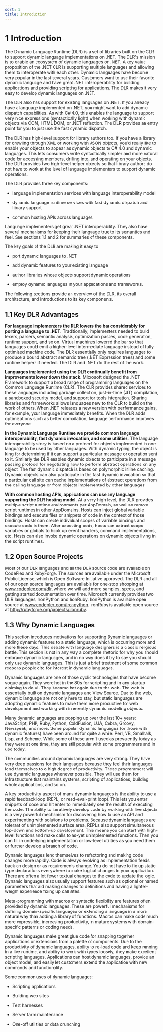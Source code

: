 ```yaml
---
sort: 1
title: Introduction
---
```


# 1 Introduction

The Dynamic Language Runtime (DLR) is a set of libraries built on the CLR to support dynamic language implementations on .NET. The DLR's mission is to enable an ecosystem of dynamic languages on .NET. A key value proposition of the .NET CLR is supporting multiple languages and allowing them to interoperate with each other. Dynamic languages have become very popular in the last several years. Customers want to use their favorite dynamic language and have great .NET interoperability for building applications and providing scripting for applications. The DLR makes it very easy to develop dynamic languages on .NET.

The DLR also has support for existing languages on .NET. If you already have a language implemented on .NET, you might want to add dynamic dispatch capabilities. As with C\# 4.0, this enables the language to support very nice expressions (syntactically light) when working with dynamic objects via COM, HTML DOM, or .NET reflection. The DLR provides an entry point for you to just use the fast dynamic dispatch.

The DLR has high-level support for library authors too. If you have a library for crawling through XML or working with JSON objects, you'd really like to enable your objects to appear as dynamic objects to C\# 4.0 and dynamic languages. This lets consumers write syntactically simpler and more natural code for accessing members, drilling into, and operating on your objects. The DLR provides two high-level helper objects so that library authors do not have to work at the level of language implementers to support dynamic operations.

The DLR provides three key components:

- language implementation services with language interoperability model

- dynamic language runtime services with fast dynamic dispatch and library support

- common hosting APIs across languages

Language implementers get great .NET interoperability. They also have several mechanisms for keeping their language true to its semantics and feel. See sections 1.1 and 2 for summaries of these components.

The key goals of the DLR are making it easy to

- port dynamic languages to .NET

- add dynamic features to your existing language

- author libraries whose objects support dynamic operations

- employ dynamic languages in your applications and frameworks.

The following sections provide an overview of the DLR, its overall architecture, and introductions to its key components.

<h2 id="key-dlr-advantages">1.1 Key DLR Advantages</h2>

**For language implementers the DLR lowers the bar considerably for porting a language to .NET**. Traditionally, implementers needed to build lexers, parsers, semantic analysis, optimization passes, code generation, runtime support, and so on. Virtual machines lowered the bar so that languages could emit a higher-level intermediate language instead of fully optimized machine code. The DLR essentially only requires languages to produce a bound abstract semantic tree (.NET Expression trees) and some runtime helpers if needed. The DLR and .NET do the rest of the work.

**Languages implemented using the DLR continually benefit from improvements lower down the stack**. Microsoft designed the .NET Framework to support a broad range of programming languages on the Common Language Runtime (CLR). The CLR provides shared services to these languages including garbage collection, just-in-time (JIT) compilation, a sandboxed security model, and support for tools integration. Sharing libraries and frameworks allows languages new to the CLR to build on the work of others. When .NET releases a new version with performance gains, for example, your language immediately benefits. When the DLR adds optimizations such as better compilation, language performance improves for everyone.

**In the Dynamic Language Runtime we provide common language interoperability, fast dynamic invocation, and some utilities**. The language interoperability story is based on a protocol for objects implemented in one language to be used by other languages. With dynamic typing, the object is king for determining if it can support a particular message or operation sent to it. Similarly the DLR enables dynamic objects to participate in a message passing protocol for negotiating how to perform abstract operations on any object. The fast dynamic dispatch is based on polymorphic inline caching. Dynamic objects can also participate in the fast dynamic invocation so that a particular call site can cache implementations of abstract operations from the calling language or from objects implemented by other languages.

**With common hosting APIs, applications can use any language supporting the DLR hosting model**. At a very high level, the DLR provides multiple script runtime environments per AppDomain, as well as remote script runtimes in other AppDomains. Hosts can inject global variable bindings and execute files or snippets of code in the context of those bindings. Hosts can create individual scopes of variable bindings and execute code in them. After executing code, hosts can extract scope variables or globals to hook up event handlers, command implementations, etc. Hosts can also invoke dynamic operations on dynamic objects living in the script runtimes.

<h2 id="open-source-projects">1.2 Open Source Projects</h2>

Most of our DLR languages and all the DLR source code are available on CodePlex and RubyForge. The sources are available under the Microsoft Public License, which is Open Software Initiative approved. The DLR and all of our open source languages are available for one-stop shopping at www.codeplex.com/dlr, where we will add more samples, specs, and getting started documentation over time. Microsoft currently provides two DLR languages, IronPython and IronRuby. IronPython is available open source at www.codeplex.com/ironpython. IronRuby is available open source at http://rubyforge.org/projects/ironruby.

<h2 id="why-dynamic-languages">1.3 Why Dynamic Languages</h2>

This section introduces motivations for supporting Dynamic languages or adding dynamic features to a static language, which is occurring more and more these days. This debate with language designers is a classic religious battle. This section is not in any way a complete rhetoric for why you should embrace dynamic languages, and in no way does it try to say you should only use dynamic languages. This is just a brief treatment of some common reasons people cite for interest in dynamic languages.

Dynamic languages are one of those cyclic technologies that have become vogue again. They were hot in the 80s for scripting and in any startup claiming to do AI. They became hot again due to the web. The web is essentially built on dynamic languages and View Source. Due to the web, dynamic language are not only here to stay, but static languages are adopting dynamic features to make them more productive for web development and working with inherently dynamic modeling objects.

Many dynamic languages are popping up over the last 10+ years: JavaScript, PHP, Ruby, Python, ColdFusion, LUA, Cobra, Groovy, Newspeak, and more. Some popular dynamic languages (or those with dynamic features) have been around for quite a while: Perl, VB, Smalltalk, Lisp, and Scheme. While some of these aren't used as prevalently today as they were at one time, they are still popular with some programmers and in use today.

The communities around dynamic languages are very strong. They have very deep passions for their languages because they feel their languages lend themselves to a high degree of productivity. These programmers will use dynamic languages whenever possible. They will use them for infrastructure that maintains systems, scripting of applications, building whole applications, and so on.

A key productivity aspect of many dynamic languages is the ability to use a rapid feedback loop (REPL, or read-eval-print loop). This lets you enter snippets of code and hit enter to immediately see the results of executing the code. The ability to iteratively develop code by working with live objects is a very powerful mechanism for discovering how to use an API and experimenting with solutions to problems. Because dynamic languages are tolerant of unimplemented surface area, REPLs also support simultaneous top-down and bottom-up development. This means you can start with high-level functions and make calls to as-yet unimplemented functions. Then you can fill in underlying implementation or low-level utilities as you need them or further develop a branch of code.

Dynamic languages lend themselves to refactoring and making code changes more rapidly. Code is always evolving as implementation feeds back on design or as requirements change. You do not have to fix up static type declarations everywhere to make logical changes in your application. There are often a lot fewer textual changes to the code to update the logic. Dynamic languages also usually support features such as optional or named parameters that aid making changes to definitions and having a lighter-weight experience fixing up call sites.

Meta-programming with macros or syntactic flexibility are features often provided by dynamic languages. These are powerful mechanisms for defining domain-specific languages or extending a language in a more natural way than adding a library of functions. Macros can make code much more expressible, increasing productivity, in mature systems with domain-specific patterns or coding needs.

Dynamic languages make great glue code for snapping together applications or extensions from a palette of components. Due to the productivity of dynamic languages, ability to re-load code and keep running in a live runtime, and ability to work with types loosely, they make excellent scripting languages. Applications can host dynamic languages, provide an object model, and easily let customers extend the application with new commands and functionality.

Some common uses of dynamic languages:

- Scripting applications

- Building web sites

- Test harnesses

- Server farm maintenance

- One-off utilities or data crunching
